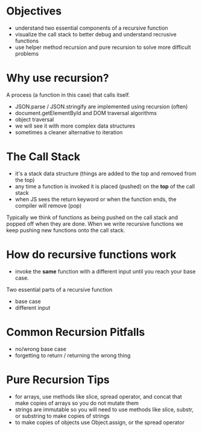 
# Objectives

- understand two essential components of a recursive function
- visualize the call stack to better debug and understand recrusive functions
- use helper method recursion and pure recursion to solve more difficult problems

# Why use recursion?

A process (a function in this case) that calls itself.

- JSON.parse / JSON.stringify are implemented using recursion (often)
- document.getElementById and DOM traversal algorithms
- object traversal
- we will see it with more complex data structures
- sometimes a cleaner alternative to iteration

# The Call Stack

- it's a stack data structure (things are added to the top and removed from the top)
- any time a function is invoked it is placed (pushed) on the **top** of the call stack
- when JS sees the return keyword or when the function ends, the compiler will remove (pop)

Typically we think of functions as being pushed on the call stack and popped off when they are done.  When we write recursive functions we keep pushing new functions onto the call stack.

# How do recursive functions work

- invoke the **same** function with a different input until you reach your base case.

Two essential parts of a recursive function

- base case
- different input

# Common Recursion Pitfalls

- no/wrong base case
- forgetting to return / returning the wrong thing


# Pure Recursion Tips

- for arrays, use methods like slice, spread operator, and concat that make copies of arrays so you do not mutate them
- strings are immutable so you will need to use methods like slice, substr, or substring to make copies of strings
- to make copies of objects use Object.assign, or the spread operator